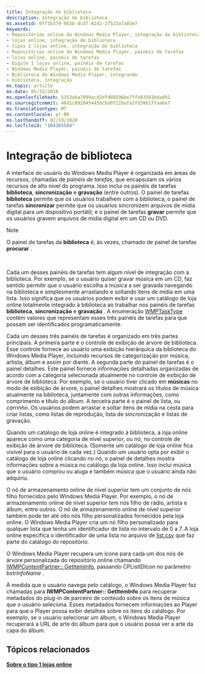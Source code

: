 ```yaml
---
title: Integração de biblioteca
description: Integração de biblioteca
ms.assetid: 6ff1b379-983b-4cd7-8142-27523a7a03e7
keywords:
- Repositórios online do Windows Media Player, integração da biblioteca
- lojas online, integração de biblioteca
- tipos 1 lojas online, integração de biblioteca
- Repositórios online do Windows Media Player, painéis de tarefas
- lojas online, painéis de tarefas
- Digite 1 lojas online, painéis de tarefas
- Windows Media Player, painéis de tarefas
- Biblioteca do Windows Media Player, integrando
- biblioteca, integração
ms.topic: article
ms.date: 05/31/2018
ms.openlocfilehash: 5353aba7099acd2dfd08596be7ffd43503bdad91
ms.sourcegitcommit: 48d1c892045445bcbd0f22bafa2fd3861ffaa6e7
ms.translationtype: MT
ms.contentlocale: pt-BR
ms.lasthandoff: 02/19/2020
ms.locfileid: "104365584"
---
```

# <a name="library-integration"></a>Integração de biblioteca

A interface do usuário do Windows Media Player é organizada em áreas de recursos, chamadas de *painéis de tarefas*, que encapsulam os vários recursos de alto nível do programa. Isso inclui os painéis de tarefas **biblioteca**, **sincronização** e **gravação** (entre outros). O painel de tarefas **biblioteca** permite que os usuários trabalhem com a biblioteca; o painel de tarefas **sincronizar** permite que os usuários sincronizem arquivos de mídia digital para um dispositivo portátil; e o painel de tarefas **gravar** permite que os usuários gravem arquivos de mídia digital em um CD ou DVD.

> [!Note]  
> O painel de tarefas da **biblioteca** é, às vezes, chamado de painel de tarefas **procurar** .

 

Cada um desses painéis de tarefas tem algum nível de integração com a biblioteca. Por exemplo, se o usuário quiser gravar música em um CD, faz sentido permitir que o usuário escolha a música a ser gravada navegando na biblioteca e simplesmente arrastando e soltando itens de mídia em uma lista. Isso significa que os usuários podem exibir e usar um catálogo de loja online totalmente integrado à biblioteca ao trabalhar nos painéis de tarefas **biblioteca**, **sincronização** e **gravação** . A enumeração [WMPTaskType](/previous-versions/windows/desktop/api/contentpartner/ne-contentpartner-wmptasktype) contém valores que representam esses três painéis de tarefas para que possam ser identificados programaticamente.

Cada um desses três painéis de tarefas é organizado em três partes principais. A primeira parte é o controle de exibição de árvore de biblioteca. Esse controle fornece ao usuário uma exibição hierárquica da biblioteca do Windows Media Player, incluindo recursos de categorização por música, artista, álbum e assim por diante. A segunda parte do painel de tarefas é o painel detalhes. Este painel fornece informações detalhadas organizadas de acordo com a categoria selecionada atualmente no controle de exibição de árvore de biblioteca. Por exemplo, se o usuário tiver clicado em **músicas** no modo de exibição de árvore, o painel detalhes mostrará os títulos de música atualmente na biblioteca, juntamente com outras informações, como comprimento e título do álbum. A terceira parte é o painel de lista, ou *carrinho*. Os usuários podem arrastar e soltar itens de mídia na cesta para criar listas, como listas de reprodução, lista de sincronização e listas de gravação.

Quando um catálogo de loja online é integrado à biblioteca, a loja online aparece como uma categoria de nível superior, ou *nó*, no controle de exibição de árvore de biblioteca. (Somente um catálogo de loja online fica visível para o usuário de cada vez.) Quando um usuário opta por exibir o catálogo de loja online clicando no nó, o painel de detalhes mostra informações sobre a música no catálogo da loja online. Isso inclui música que o usuário comprou ou aluga e também música que o usuário ainda não adquiriu.

O nó de armazenamento online de nível superior tem um conjunto de nós filho fornecidos pelo Windows Media Player. Por exemplo, o nó de armazenamento online de nível superior tem nós filho de rádio, artista e álbum, entre outros. O nó de armazenamento online de nível superior também pode ter até oito nós filho personalizados fornecidos pela loja online. O Windows Media Player cria um nó filho personalizado para qualquer lista que tenha um identificador de lista no intervalo de 0 a 7. A loja online especifica o identificador de uma lista no arquivo de [list.csv](list-csv.md) que faz parte do catálogo do repositório.

O Windows Media Player recupera um ícone para cada um dos nós de árvore personalizada do repositório online chamando [IWMPContentPartner:: GetItemInfo](/previous-versions/windows/desktop/api/contentpartner/nf-contentpartner-iwmpcontentpartner-getiteminfo), passando CPListIDIcon no parâmetro *bstrInfoName* .

À medida que o usuário navega pelo catálogo, o Windows Media Player faz chamadas para **IWMPContentPartner:: GetItemInfo** para recuperar metadados do plug-in de parceiro de conteúdo sobre os itens de música que o usuário seleciona. Esses metadados fornecem informações ao Player para que o Player possa exibir detalhes sobre os itens do catálogo. Por exemplo, se o usuário selecionar um álbum, o Windows Media Player recuperará a URL de arte do álbum para que o usuário possa ver a arte da capa do álbum.

## <a name="related-topics"></a>Tópicos relacionados

<dl> <dt>

[**Sobre o tipo 1 lojas online**](about-type-1-online-stores.md)
</dt> </dl>

 

 




